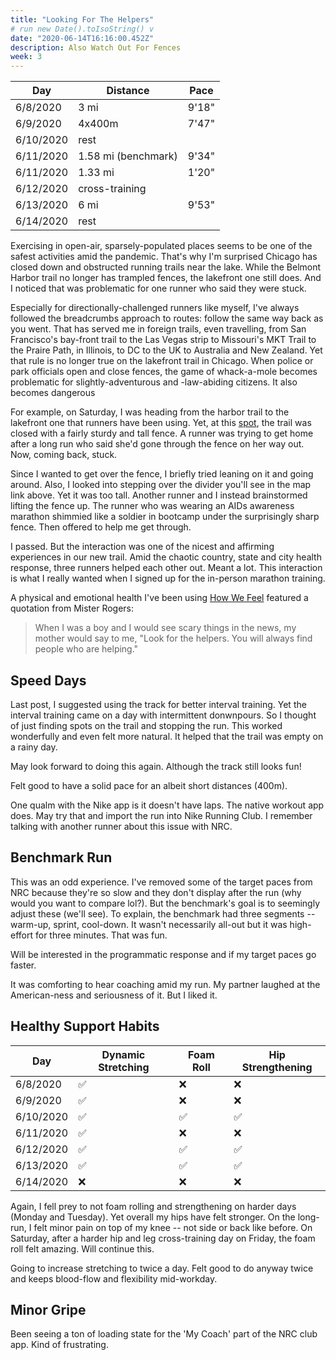 ```yaml
---
title: "Looking For The Helpers"
# run new Date().toIsoString() v
date: "2020-06-14T16:16:00.452Z"
description: Also Watch Out For Fences
week: 3
---
```


| Day       | Distance            | Pace  |
| --------- | ------------------- | ----- |
| 6/8/2020  | 3 mi                | 9'18" |
| 6/9/2020  | 4x400m              | 7'47" |
| 6/10/2020 | rest                |       |
| 6/11/2020 | 1.58 mi (benchmark) | 9'34" |
| 6/11/2020 | 1.33 mi             | 1'20" |
| 6/12/2020 | cross-training      |       |
| 6/13/2020 | 6 mi                | 9'53" |
| 6/14/2020 | rest                |       |

Exercising in open-air, sparsely-populated places seems to be one of the safest activities amid the pandemic. That's why I'm surprised Chicago has closed down and obstructed running trails near the lake. While the Belmont Harbor trail no longer has trampled fences, the lakefront one still does. And I noticed that was problematic for one runner who said they were stuck.

Especially for directionally-challenged runners like myself, I've always followed the breadcrumbs approach to routes: follow the same way back as you went. That has served me in foreign trails, even travelling, from San Francisco's bay-front trail to the Las Vegas strip to Missouri's MKT Trail to the Praire Path, in Illinois, to DC to the UK to Australia and New Zealand. Yet that rule is no longer true on the lakefront trail in Chicago. When police or park officials open and close fences, the game of whack-a-mole becomes problematic for slightly-adventurous and -law-abiding citizens. It also becomes dangerous

For example, on Saturday, I was heading from the harbor trail to the lakefront one that runners have been using. Yet, at this [spot](https://www.google.com/maps/@41.9382235,-87.6361879,3a,75y,24.29h,84.88t/data=!3m6!1e1!3m4!1sbcosRnQs6_bwJuQ8kqOAAA!2e0!7i13312!8i6656), the trail was closed with a fairly sturdy and tall fence. A runner was trying to get home after a long run who said she'd gone through the fence on her way out. Now, coming back, stuck.

Since I wanted to get over the fence, I briefly tried leaning on it and going around. Also, I looked into stepping over the divider you'll see in the map link above. Yet it was too tall. Another runner and I instead brainstormed lifting the fence up. The runner who was wearing an AIDs awareness marathon shimmied like a soldier in bootcamp under the surprisingly sharp fence. Then offered to help me get through.

I passed. But the interaction was one of the nicest and affirming experiences in our new trail. Amid the chaotic country, state and city health response, three runners helped each other out. Meant a lot. This interaction is what I really wanted when I signed up for the in-person marathon training.

A physical and emotional health I've been using [How We Feel](https://howwefeel.org/) featured a quotation from Mister Rogers:

> When I was a boy and I would see scary things in the news, my mother would say to me, "Look for the helpers. You will always find people who are helping."

## Speed Days

Last post, I suggested using the track for better interval training. Yet the interval training came on a day with intermittent donwnpours. So I thought of just finding spots on the trail and stopping the run. This worked wonderfully and even felt more natural. It helped that the trail was empty on a rainy day.

May look forward to doing this again. Although the track still looks fun!

Felt good to have a solid pace for an albeit short distances (400m).

One qualm with the Nike app is it doesn't have laps. The native workout app does. May try that and import the run into Nike Running Club. I remember talking with another runner about this issue with NRC.

## Benchmark Run

This was an odd experience. I've removed some of the target paces from NRC because they're so slow and they don't display after the run (why would you want to compare lol?). But the benchmark's goal is to seemingly adjust these (we'll see). To explain, the benchmark had three segments -- warm-up, sprint, cool-down. It wasn't necessarily all-out but it was high-effort for three minutes. That was fun.

Will be interested in the programmatic response and if my target paces go faster.

It was comforting to hear coaching amid my run. My partner laughed at the American-ness and seriousness of it. But I liked it.

## Healthy Support Habits

| Day       | Dynamic Stretching | Foam Roll | Hip Strengthening |
| --------- | ------------------ | --------- | ----------------- |
| 6/8/2020  | ✅                 | ❌        | ❌                |
| 6/9/2020  | ✅                 | ❌        | ❌                |
| 6/10/2020 | ✅                 | ✅        | ✅                |
| 6/11/2020 | ✅                 | ❌        | ❌                |
| 6/12/2020 | ✅                 | ✅        | ✅                |
| 6/13/2020 | ✅                 | ✅        | ✅                |
| 6/14/2020 | ❌                 | ❌        | ❌                |

Again, I fell prey to not foam rolling and strengthening on harder days (Monday and Tuesday). Yet overall my hips have felt stronger. On the long-run, I felt minor pain on top of my knee -- not side or back like before. On Saturday, after a harder hip and leg cross-training day on Friday, the foam roll felt amazing. Will continue this.

Going to increase stretching to twice a day. Felt good to do anyway twice and keeps blood-flow and flexibility mid-workday.

## Minor Gripe

Been seeing a ton of loading state for the 'My Coach' part of the NRC club app. Kind of frustrating.
